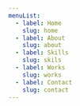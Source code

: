 ```yaml
---
menuList:
  - label: Home
    slug: home
  - label: About
    slug: about
  - label: Skills
    slug: skils
  - label: Works
    slug: works
  - label: Contact
    slug: contact
---
```

